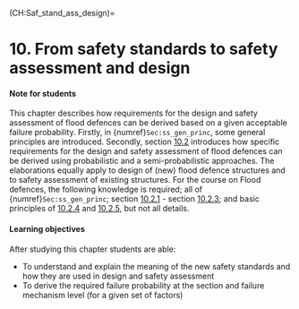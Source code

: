 (CH:Saf_stand_ass_design)=
# 10. From safety standards to safety assessment and design

#### Note for students
This chapter describes how requirements for the design and safety assessment of flood defences can be derived based on a given acceptable failure probability. Firstly, in {numref}`Sec:ss_gen_princ`, some general principles are introduced. Secondly, section [10.2](Sec:rel-bas_req) introduces how specific requirements for the design and safety assessment of flood defences can be derived using probabilistic and a semi-probabilistic approaches. The elaborations equally apply to design of (new) flood defence structures and to safety assessment of existing structures. For the course on Flood defences, the following knowledge is required; all of {numref}`Sec:ss_gen_princ`; section [10.2.1](Subsec:RBR-intro) - section [10.2.3](Subsec:Distr_sect); and basic principles of [10.2.4](Subsec:Der_designvalues) and [10.2.5](Subsec:Calibration), but not all details.

#### Learning objectives
After studying this chapter students are able:
- To understand and explain the meaning of the new safety standards and how they are used in design and safety assessment
- To derive the required failure probability at the section and failure mechanism level (for a given set of factors)
